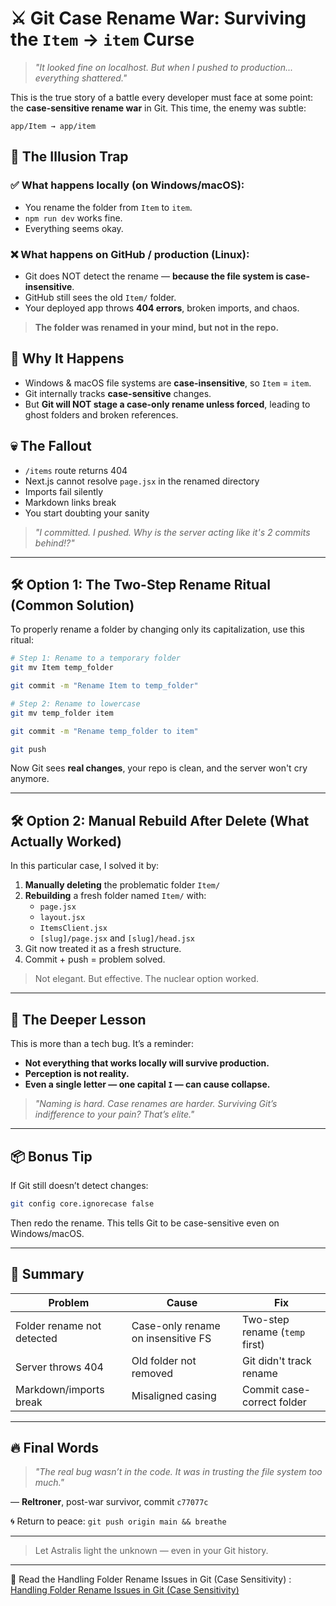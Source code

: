 # ⚔️ Git Case Rename War: Surviving the `Item` → `item` Curse

> _"It looked fine on localhost. But when I pushed to production... everything shattered."_

This is the true story of a battle every developer must face at some point: the **case-sensitive rename war** in Git. This time, the enemy was subtle:

```
app/Item → app/item
```

## 🧨 The Illusion Trap

### ✅ What happens locally (on Windows/macOS):
- You rename the folder from `Item` to `item`.
- `npm run dev` works fine.
- Everything seems okay.

### ❌ What happens on GitHub / production (Linux):
- Git does NOT detect the rename — **because the file system is case-insensitive**.
- GitHub still sees the old `Item/` folder.
- Your deployed app throws **404 errors**, broken imports, and chaos.

> **The folder was renamed in your mind, but not in the repo.**

## 🧠 Why It Happens
- Windows & macOS file systems are **case-insensitive**, so `Item` = `item`.
- Git internally tracks **case-sensitive** changes.
- But **Git will NOT stage a case-only rename unless forced**, leading to ghost folders and broken references.

## 💀 The Fallout
- `/items` route returns 404
- Next.js cannot resolve `page.jsx` in the renamed directory
- Imports fail silently
- Markdown links break
- You start doubting your sanity

> _"I committed. I pushed. Why is the server acting like it's 2 commits behind!?"_

---

## 🛠️ Option 1: The Two-Step Rename Ritual (Common Solution)

To properly rename a folder by changing only its capitalization, use this ritual:

```bash
# Step 1: Rename to a temporary folder
git mv Item temp_folder

git commit -m "Rename Item to temp_folder"

# Step 2: Rename to lowercase
git mv temp_folder item

git commit -m "Rename temp_folder to item"

git push
```

Now Git sees **real changes**, your repo is clean, and the server won't cry anymore.

---

## 🛠️ Option 2: Manual Rebuild After Delete (What Actually Worked)

In this particular case, I solved it by:

1. **Manually deleting** the problematic folder `Item/`
2. **Rebuilding** a fresh folder named `Item/` with:
   - `page.jsx`
   - `layout.jsx`
   - `ItemsClient.jsx`
   - `[slug]/page.jsx` and `[slug]/head.jsx`
3. Git now treated it as a fresh structure.
4. Commit + push = problem solved.

> Not elegant. But effective. The nuclear option worked.

---

## 🧬 The Deeper Lesson

This is more than a tech bug. It’s a reminder:
- **Not everything that works locally will survive production.**
- **Perception is not reality.**
- **Even a single letter — one capital `I` — can cause collapse.**

> _"Naming is hard. Case renames are harder. Surviving Git’s indifference to your pain? That’s elite."_

---

## 📦 Bonus Tip
If Git still doesn’t detect changes:
```bash
git config core.ignorecase false
```
Then redo the rename. This tells Git to be case-sensitive even on Windows/macOS.

---

## 📝 Summary

| Problem                      | Cause                         | Fix                            |
|-----------------------------|-------------------------------|---------------------------------|
| Folder rename not detected  | Case-only rename on insensitive FS | Two-step rename (`temp` first) |
| Server throws 404           | Old folder not removed        | Git didn't track rename        |
| Markdown/imports break      | Misaligned casing             | Commit case-correct folder     |

---

## 🔥 Final Words
> _"The real bug wasn’t in the code. It was in trusting the file system too much."_

— **Reltroner**, post-war survivor, commit `c77077c`

🌀 Return to peace: `git push origin main && breathe`

---

> Let Astralis light the unknown — even in your Git history.

---

📄 Read the Handling Folder Rename Issues in Git (Case Sensitivity)
: [Handling Folder Rename Issues in Git (Case Sensitivity)
](./README.md)
